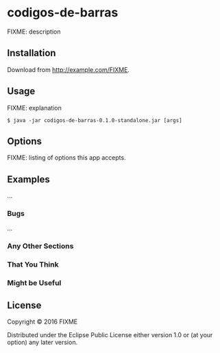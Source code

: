 # codigos-de-barras

FIXME: description

## Installation

Download from http://example.com/FIXME.

## Usage

FIXME: explanation

    $ java -jar codigos-de-barras-0.1.0-standalone.jar [args]

## Options

FIXME: listing of options this app accepts.

## Examples

...

### Bugs

...

### Any Other Sections
### That You Think
### Might be Useful

## License

Copyright © 2016 FIXME

Distributed under the Eclipse Public License either version 1.0 or (at
your option) any later version.
